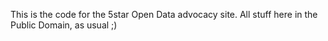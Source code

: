 This is the code for the 5star Open Data advocacy site. All stuff here in the Public Domain, as usual ;)
